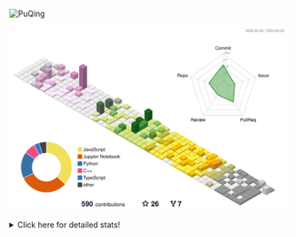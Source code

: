 ![PuQing](https://user-images.githubusercontent.com/27223114/171565019-9a56fae6-b08b-421f-99db-7e830da42371.png)

![](./profile-3d-contrib/profile-season-animate.svg)

<details>
<summary>Click here for detailed stats!</summary>

<!--START_SECTION:waka-->
**I'm a Night 🦉** 

```text
🌞 Morning       43 commits       ██░░░░░░░░░░░░░░░░░░░░░░░   10.89 % 
🌆 Daytime      134 commits       ████████░░░░░░░░░░░░░░░░░   33.92 % 
🌃 Evening      115 commits       ███████░░░░░░░░░░░░░░░░░░   29.11 % 
🌙 Night        103 commits       ██████░░░░░░░░░░░░░░░░░░░   26.08 % 

```


📊 **This Week I Spent My Time On** 

```text
💬 Programming Languages: 
Python                   5 hrs 14 mins       █████████████░░░░░░░░░░░░   54.31 % 
C++                      2 hrs 33 mins       ██████░░░░░░░░░░░░░░░░░░░   26.45 % 
Markdown                 33 mins             █░░░░░░░░░░░░░░░░░░░░░░░░   05.77 % 
TOML                     23 mins             █░░░░░░░░░░░░░░░░░░░░░░░░   04.11 % 
Groovy                   13 mins             ░░░░░░░░░░░░░░░░░░░░░░░░░   02.32 % 

🔥 Editors: 
VS Code                  9 hrs 39 mins       █████████████████████████   100.00 % 

💻 Operating System: 
WSL                      8 hrs 17 mins       █████████████████████░░░░   85.84 % 
Windows                  1 hr 8 mins         ███░░░░░░░░░░░░░░░░░░░░░░   11.81 % 
Mac                      13 mins             ░░░░░░░░░░░░░░░░░░░░░░░░░   02.35 % 

```


<!--END_SECTION:waka-->
</details>

